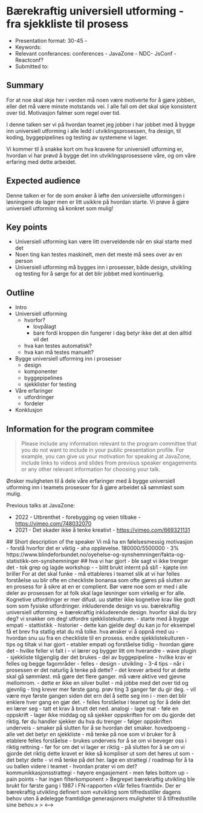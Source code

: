 # Bærekraftig universiell utforming - fra sjekkliste til prosess

- Presentation format: 30-45 -
- Keywords:
- Relevant conferances: conferences - JavaZone - NDC- JsConf - Reactconf?
- Submitted to:

## Summary

For at noe skal skje her i verden må noen være motiverte for å gjøre jobben, eller det må være minste motstands vei. I alle fall om det skal skje konsistent over tid. Motivasjon falmer som regel over tid.

I denne talken ser vi på hvordan teamet jeg jobber i har jobbet med å bygge inn universiell utforming i alle ledd i utviklingsprosessen, fra design, til koding, byggepipelines og testing av systemene vi lager.

Vi kommer til å snakke kort om hva kravene for universiell utforming er, hvordan vi har prøvd å bygge det inn utviklingsprosessene våre, og om våre erfaring med dette arbeidet.

## Expected audience

Denne talken er for de som ønsker å løfte den universielle utformingen i løsningene de lager men er litt usikkre på hvordan starte. Vi prøve å gjøre universiell utforming så konkret som mulig!

## Key points

- Universiell utforming kan være litt overveldende når en skal starte med det
- Noen ting kan testes maskinelt, men det meste må sees over av en person
- Universiell utforming må bygges inn i prosesser, både design, utvikling og testing for å sørge for at det blir jobbet med kontinuerlig.

## Outline

- Intro
- Universiell utforming
  - hvorfor?
    - lovpålagt
    - bare fordi kroppen din fungerer i dag betyr ikke det at den alltid vil det
  - hva kan testes automatisk?
  - hva kan må testes manuelt?
- Bygge universiell utforming inn i prosesser
  - design
  - komponenter
  - byggepipelines
  - sjekklister for testing
- Våre erfaringer
  - utfordringer
  - fordeler
- Konklusjon

## Information for the program commitee

> Please include any information relevant to the program committee that you do not want to include in your public presentation profile. For example, you can give us your motivation for speaking at JavaZone, include links to videos and slides from previous speaker engagements or any other relevant information for choosing your talk.

Ønsker muligheten til å dele våre erfaringer med å bygge universiell utforming inn i teamets prosesser for å gjøre arbeidet så sømmløst som mulig.

Previous talks at JavaZone:

- 2022 - Utbrenthet - forebygging og veien tilbake - https://vimeo.com/748032070
- 2021 - Det skader ikke å tenke kreativt - https://vimeo.com/669321131

<!-->

## Short description of the speaker

Vi må ha en følelsesmessig motivasjon - forstå hvorfor det er viktig - aha opplevelse.

180000/5500000 - 3%

https://www.blindeforbundet.no/oyehelse-og-synshemninger/fakta-og-statistikk-om-synshemninger

## hva vi har gjort

- ble sagt vi ikke trenger det
- tok grep og lagde workshop -
- blitt brukt internt på sb1
- kjøpte inn briller

For at det skal funke

- må ettableres i teamet slik at vi har felles forståelse

uu blir ofte en checkliste bonansa som ofte gjøres på slutten av en prosess for å sikre at en er complient. Bør være noe som er med i alle deler av prosessen for at folk skal lage løsninger som virkelig er for alle.

Kognetive utfordringer er mer difust. uu støtter ikke kognetive krav like godt som som fysiske utfordringer. inkluderende design vs uu.

bærekraftig universiell utforming ->
bærekraftig inkluderende design.

hvorfor skal du bry deg? vi snakker om deg!

utfordre sjekklistekulturen.

- starte med å bygge empati - stattistikk - historier - dette kan gjelde deg! du kan jo for eksempel få et brev fra statlig etat du må tolke. hva ønsker vi å oppnå med uu
- hvordan snu uu fra en checkliste til en prosess. endre sjekklistekulturen
- tips og tiltak vi har gjort
  - etabler empati og forståelse tidlig
    - hvordan gjøre det
    - hvilke feller vi falt i
  - vi lærer og bygger litt om hverandre
    - wave plugin
    - sjekkliste tilgjenglig der det brukes
    - del av byggepipeline
    - hvilke krav er felles og begge fagområder
      - felles
      - design
      - utvikling
  - 3-4 tips - når i prosessen er det naturlig å tenke på dette?
  - det krever arbeid for at dette skal gå sømmløst. må gjøre det flere ganger. må være aktive ved gjevne mellomrom.
  - dette er ikke en silver bullet - må jobbe med det over tid og gjevnlig
  - ting krever mer første gang. prøv ting 3 ganger før du gir deg. - vil være mye første gangen siden det ern del å sette seg inn i - men det blir enklere hver gang en gjør det.
  - felles forståelse i teamet og for å dele det en lærer seg
  - tatt et krav å brutt det ned.

analogi - lage mat - føle en oppskrift - lager ikke middag og så sjekker oppskriften for om du gjorde det riktig. før du handler sjekker du hva du trenger - følger oppskriften underveis - smaker på slutten for å se hvordan det smaker.

hovedpoeng - alle vet det betyr en sjekkliste - må tenke på noe som vi bruker for å etablere felles forståelse - brukes underveis for å se om vi beveger oss i riktig rettning - før for om det vi lager er riktig - på slutten for å se om vi gjorde det riktig

dette kravet er ikke så kompliser ut som det høres ut som - det betyr dette - vi må tenke på det her.

lage en strattegi / roadmap for å ta uu ballen videre i teamet - hvordan prater vi om det? kommunikkasjonsstrattegi - høyere engasjement - men føles bottom up

- pain points
  - har ingen filterkomponent

> Begrepet bærekraftig utvikling ble brukt for første gang i 1987 i FN-rapporten «Vår felles framtid». Der er bærekraftig utvikling definert som «utvikling som tilfredsstiller dagens behov uten å ødelegge framtidige generasjoners muligheter til å tilfredsstille sine behov.»
> <-->
